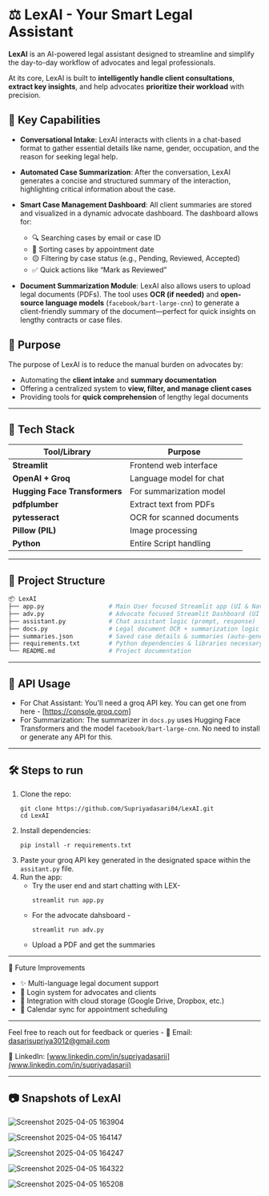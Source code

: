 # ⚖️ LexAI - Your Smart Legal Assistant

**LexAI** is an AI-powered legal assistant designed to streamline and simplify the day-to-day workflow of advocates and legal professionals.

At its core, LexAI is built to **intelligently handle client consultations**, **extract key insights**, and help advocates **prioritize their workload** with precision.

## 🧠 Key Capabilities

- **Conversational Intake**: LexAI interacts with clients in a chat-based format to gather essential details like name, gender, occupation, and the reason for seeking legal help.
  
- **Automated Case Summarization**: After the conversation, LexAI generates a concise and structured summary of the interaction, highlighting critical information about the case.

- **Smart Case Management Dashboard**: All client summaries are stored and visualized in a dynamic advocate dashboard. The dashboard allows for:
  - 🔍 Searching cases by email or case ID
  - 📅 Sorting cases by appointment date
  - 🟡 Filtering by case status (e.g., Pending, Reviewed, Accepted)
  - ✅ Quick actions like “Mark as Reviewed”

- **Document Summarization Module**: LexAI also allows users to upload legal documents (PDFs). The tool uses **OCR (if needed)** and **open-source language models** (`facebook/bart-large-cnn`) to generate a client-friendly summary of the document—perfect for quick insights on lengthy contracts or case files.

## 🎯 Purpose

The purpose of LexAI is to reduce the manual burden on advocates by:
- Automating the **client intake** and **summary documentation**
- Offering a centralized system to **view, filter, and manage client cases**
- Providing tools for **quick comprehension** of lengthy legal documents

---

## 🚀 Tech Stack

| Tool/Library       | Purpose                                           |
|--------------------|---------------------------------------------------|
| **Streamlit**      | Frontend web interface                            |
| **OpenAI + Groq**  | Language model for chat                           |
| **Hugging Face Transformers**      | For summarization model           |
| **pdfplumber**     | Extract text from PDFs                            |
| **pytesseract**    | OCR for scanned documents                         |
| **Pillow (PIL)**   | Image processing                                  |
| **Python**         | Entire Script handling                            |

---

## 📁 Project Structure

```bash
📦 LexAI
├── app.py                  # Main User focused Streamlit app (UI & Navigation)
├── adv.py                  # Advocate focused Streamlit Dashboard (UI & Navigation)
├── assistant.py            # Chat assistant logic (prompt, response)
├── docs.py                 # Legal document OCR + summarization logic
├── summaries.json          # Saved case details & summaries (auto-generated)
├── requirements.txt        # Python dependencies & libraries necessary
└── README.md               # Project documentation
```

---
## 🔐 API Usage

- For Chat Assistant: You'll need a groq API key. You can get one from here - [https://console.groq.com]
- For Summarization: The summarizer in `docs.py` uses Hugging Face Transformers and the model `facebook/bart-large-cnn`. No need to install or generate any API for this.

---
## 🛠️ Steps to run
1. Clone the repo:
   ```
   git clone https://github.com/Supriyadasari04/LexAI.git
   cd LexAI
   ```
2. Install dependencies:
   ```
   pip install -r requirements.txt
   ```
3. Paste your groq API key generated in the designated space within the `assitant.py` file.
4. Run the app:
   - Try the user end and start chatting with LEX-
     ```
     streamlit run app.py
      ```
   - For the advocate dahsboard -
     ```
     streamlit run adv.py
     ```
   - Upload a PDF and get the summaries

---

🔮 Future Improvements
- ✨ Multi-language legal document support
- 🔐 Login system for advocates and clients
- 📁 Integration with cloud storage (Google Drive, Dropbox, etc.)
- 📅 Calendar sync for appointment scheduling

---

Feel free to reach out for feedback or queries -
📧 Email: dasarisupriya3012@gmail.com

🔗 LinkedIn: [www.linkedin.com/in/supriyadasarii](www.linkedin.com/in/supriyadasarii)

---
## 📷 Snapshots of LexAI

![Screenshot 2025-04-05 163904](https://github.com/user-attachments/assets/00fc6ed8-51f1-4297-bd1b-5178822274f6)

![Screenshot 2025-04-05 164147](https://github.com/user-attachments/assets/a4de7712-c6a3-4465-9f40-8b046a95ebf3)

![Screenshot 2025-04-05 164247](https://github.com/user-attachments/assets/e35d0ce9-2cbf-4e27-9bb0-7fac2f60cf3e)

![Screenshot 2025-04-05 164322](https://github.com/user-attachments/assets/dd5b06b6-a247-4c16-ae5b-4345e4bb6342)

![Screenshot 2025-04-05 165208](https://github.com/user-attachments/assets/b1861adc-22f6-4dd1-9cfe-17a18202f60c)










   


